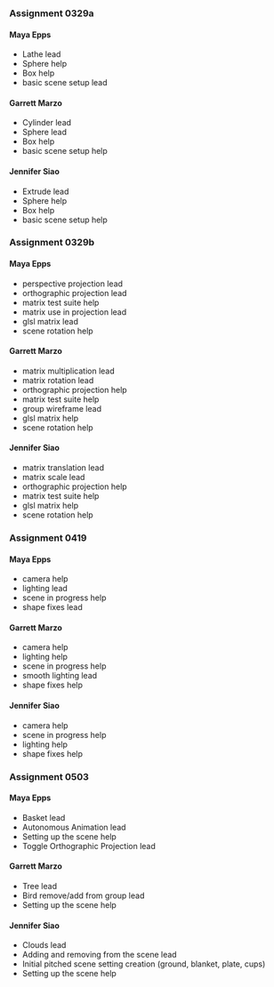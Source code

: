 ### Assignment 0329a

#### Maya Epps

- Lathe lead
- Sphere help
- Box help
- basic scene setup lead

#### Garrett Marzo

- Cylinder lead
- Sphere lead
- Box help
- basic scene setup help

#### Jennifer Siao

- Extrude lead
- Sphere help
- Box help
- basic scene setup help

### Assignment 0329b

#### Maya Epps

- perspective projection lead
- orthographic projection lead
- matrix test suite help
- matrix use in projection lead
- glsl matrix lead
- scene rotation help

#### Garrett Marzo

- matrix multiplication lead
- matrix rotation lead
- orthographic projection help
- matrix test suite help
- group wireframe lead
- glsl matrix help
- scene rotation help

#### Jennifer Siao

- matrix translation lead
- matrix scale lead
- orthographic projection help
- matrix test suite help
- glsl matrix help
- scene rotation help

### Assignment 0419

#### Maya Epps

- camera help
- lighting lead
- scene in progress help
- shape fixes lead

#### Garrett Marzo

- camera help
- lighting help
- scene in progress help
- smooth lighting lead
- shape fixes help

#### Jennifer Siao

- camera help
- scene in progress help
- lighting help
- shape fixes help

### Assignment 0503

#### Maya Epps

- Basket lead
- Autonomous Animation lead
- Setting up the scene help
- Toggle Orthographic Projection lead

#### Garrett Marzo

- Tree lead
- Bird remove/add from group lead
- Setting up the scene help

#### Jennifer Siao

- Clouds lead
- Adding and removing from the scene lead
- Initial pitched scene setting creation (ground, blanket, plate, cups)
- Setting up the scene help
